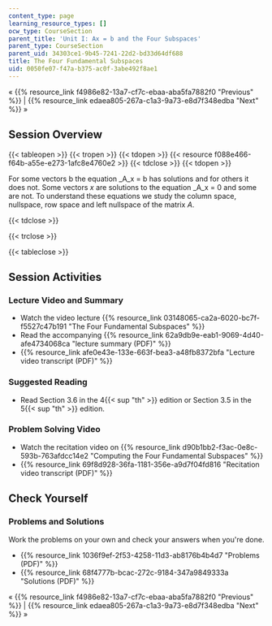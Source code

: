 ```yaml
---
content_type: page
learning_resource_types: []
ocw_type: CourseSection
parent_title: 'Unit I: Ax = b and the Four Subspaces'
parent_type: CourseSection
parent_uid: 34303ce1-9b45-7241-22d2-bd33d64df688
title: The Four Fundamental Subspaces
uid: 0050fe07-f47a-b375-ac0f-3abe492f8ae1
---
```


« {{% resource_link f4986e82-13a7-cf7c-ebaa-aba5fa7882f0 "Previous" %}} | {{% resource_link edaea805-267a-c1a3-9a73-e8d7f348edba "Next" %}} »

Session Overview
----------------

{{< tableopen >}}
{{< tropen >}}
{{< tdopen >}}
{{< resource f088e466-f64b-a55e-e273-1afc8e4760e2 >}}
{{< tdclose >}}
{{< tdopen >}}


For some vectors b the equation _A_x = b has solutions and for others it does not. Some vectors _x_ are solutions to the equation _A_x = 0 and some are not. To understand these equations we study the column space, nullspace, row space and left nullspace of the matrix _A_.


{{< tdclose >}}

{{< trclose >}}

{{< tableclose >}}

Session Activities
------------------

### Lecture Video and Summary

*   Watch the video lecture {{% resource_link 03148065-ca2a-6020-bc7f-f5527c47b191 "The Four Fundamental Subspaces" %}}
*   Read the accompanying {{% resource_link 62a9db9e-eab1-9069-4d40-afe4734068ca "lecture summary (PDF)" %}}
*   {{% resource_link afe0e43e-133e-663f-bea3-a48fb8372bfa "Lecture video transcript (PDF)" %}}

### Suggested Reading

*   Read Section 3.6 in the 4{{< sup "th" >}} edition or Section 3.5 in the 5{{< sup "th" >}} edition.

### Problem Solving Video

*   Watch the recitation video on {{% resource_link d90b1bb2-f3ac-0e8c-593b-763afdcc14e2 "Computing the Four Fundamental Subspaces" %}}
*   {{% resource_link 69f8d928-36fa-1181-356e-a9d7f04fd816 "Recitation video transcript (PDF)" %}}

Check Yourself
--------------

### Problems and Solutions

Work the problems on your own and check your answers when you're done.

*   {{% resource_link 1036f9ef-2f53-4258-11d3-ab8176b4b4d7 "Problems (PDF)" %}}
*   {{% resource_link 68f4777b-bcac-272c-9184-347a9849333a "Solutions (PDF)" %}}

« {{% resource_link f4986e82-13a7-cf7c-ebaa-aba5fa7882f0 "Previous" %}} | {{% resource_link edaea805-267a-c1a3-9a73-e8d7f348edba "Next" %}} »